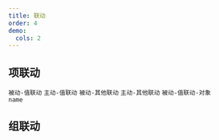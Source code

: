 ```yaml
---
title: 联动
order: 4
demo:
  cols: 2
---
```


## 项联动

<code src="./FormItem/demos/valueDependency.tsx" >被动-值联动</code>
<code src="./FormItem/demos/valueEffects.tsx" >主动-值联动</code>
<code src="./FormItem/demos/propDependency.tsx" >被动-其他联动</code>
<code src="./FormItem/demos/propEffects.tsx" >主动-其他联动</code>
<code src="./FormItem/demos/valueDependencyObj.tsx" debug >被动-值联动-对象 name</code>

## 组联动

<code src="./FormGroup/demos/dependency.tsx" ></code>
